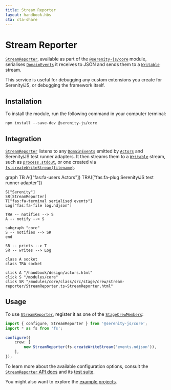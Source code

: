 ```yaml
---
title: Stream Reporter
layout: handbook.hbs
cta: cta-share
---
```

# Stream Reporter

[`StreamReporter`](/modules/core/class/src/stage/crew/stream-reporter/StreamReporter.ts~StreamReporter.html), available as part of the [`@serenity-js/core`](/modules/core) module, serialises [`DomainEvents`](/modules/core/class/src/events/DomainEvent.ts~DomainEvent.html) it receives to JSON and sends them to a [`Writable`](https://nodejs.org/docs/latest-v14.x/api/stream.html#stream_writable_streams) stream.

This service is useful for debugging any custom extensions you create for Serenity/JS, or debugging the framework itself.

## Installation

To install the module, run the following command in your computer terminal:

```console
npm install --save-dev @serenity-js/core
```

## Integration

[`StreamReporter`](/modules/core/class/src/stage/crew/stream-reporter/StreamReporter.ts~StreamReporter.html) listens to any [`DomainEvents`](/modules/core/identifiers.html#events) emitted by [`Actors`](/handbook/design/actors.html) and Serenity/JS test runner adapters. It then streams them to a [`Writable`](https://nodejs.org/docs/latest-v14.x/api/stream.html#stream_writable_streams) stream, such as [`process.stdout`](https://nodejs.org/docs/latest-v14.x/api/process.html#process_process_stdout), or one created via [`fs.createWriteStream(filename)`](https://nodejs.org/docs/latest-v14.x/api/fs.html#fs_fs_createwritestream_path_options).

<div class="mermaid">
graph TB
    A(["fas:fa-users Actors"])
    TRA(["fas:fa-plug Serenity/JS test runner adapter"])

    S["Serenity"]
    SR[StreamReporter]
    T["fas:fa-terminal serialised events"]
    Log["fas:fa-file log.ndjson"]
    
    TRA -- notifies --> S
    A -- notify --> S

    subgraph "core"
    S -- notifies --> SR
    end

    SR -- prints --> T
    SR -- writes --> Log
    
    class A socket
    class TRA socket

    click A "/handbook/design/actors.html"
    click S "/modules/core"
    click SR "/modules/core/class/src/stage/crew/stream-reporter/StreamReporter.ts~StreamReporter.html"
</div>

## Usage

To use [`StreamReporter`](/modules/core/class/src/stage/crew/stream-reporter/StreamReporter.ts~StreamReporter.html), register it as one of the [`StageCrewMembers`](/modules/core/class/src/stage/StageCrewMember.ts~StageCrewMember.html):

```typescript
import { configure, StreamReporter } from '@serenity-js/core';
import * as fs from 'fs';

configure({
    crew: [
        new StreamReporter(fs.createWriteStream('events.ndjson')),
    ],
});
```

To learn more about the available configuration options, consult the [`StreamReporter` API docs](/modules/core/class/src/stage/crew/stream-reporter/StreamReporter.ts~StreamReporter.html) and its [test suite](/modules/core/test-file/spec/stage/crew/stream-reporter/StreamReporter.spec.ts.html).

You might also want to explore the [example projects](https://github.com/serenity-js/serenity-js/tree/master/examples).
